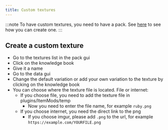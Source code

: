 ```yaml
---
title: Custom textures
---
```


:::note To have custom textures, you need to have a pack. See [here](pack.md#create-a-pack) to see how you can create one. :::

## Create a custom texture

* Go to the textures list in the pack gui
* Click on the knowledge book
* Give it a name
* Go to the data gui
* Change the default variation or add your own variation to the texture by clicking on the knowledge book
* You can choose where the texture file is located. File or internet:
    * If you choose file, you need to add the texture file in plugins/ItemMods/temp
        * Now you need to enter the file name, for example `ruby.png`
    * If you choose internet, you need the direct link to the png
        * If you choose imgur, please add `.png` to the url, for example `https://example.com/YOURFILE.png`
